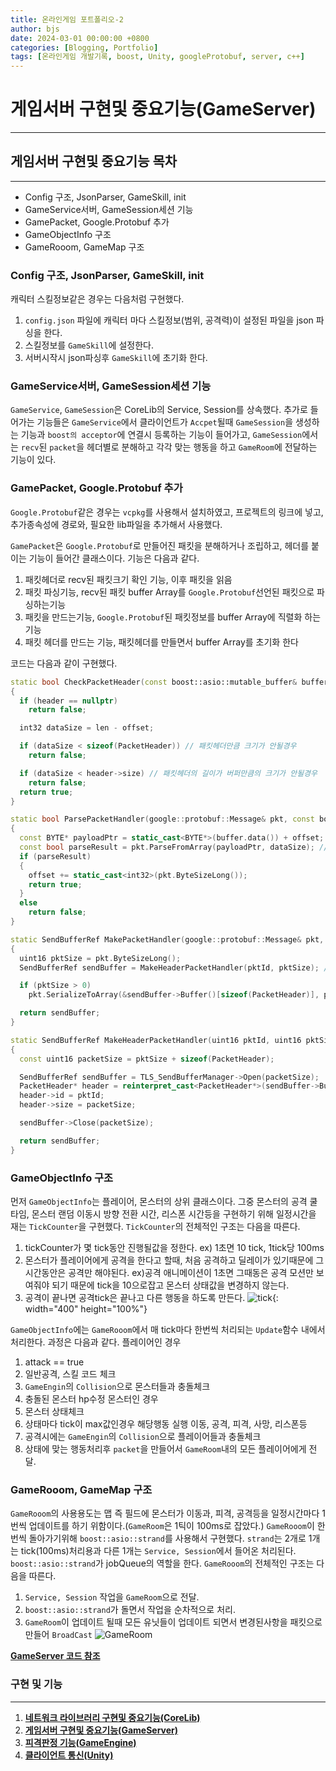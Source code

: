```yaml
---
title: 온라인게임 포트폴리오-2
author: bjs
date: 2024-03-01 00:00:00 +0800
categories: [Blogging, Portfolio]
tags: [온라인게임 개발기록, boost, Unity, googleProtobuf, server, c++]
---
```


# 게임서버 구현및 중요기능(GameServer)
---

## 게임서버 구현및 중요기능 목차
---

- Config 구조, JsonParser, GameSkill, init
- GameService서버, GameSession세션 기능
- GamePacket, Google.Protobuf 추가
- GameObjectInfo 구조
- GameRooom, GameMap 구조

### Config 구조, JsonParser, GameSkill, init

캐릭터 스킬정보같은 경우는 다음처럼 구현했다.
1. `config.json` 파일에 캐릭터 마다 스킬정보(범위, 공격력)이 설정된 파일을 json 파싱을 한다.
2. 스킬정보를 `GameSkill`에 설정한다.
3. 서버시작시 json파싱후 `GameSkill`에 초기화 한다.

### GameService서버, GameSession세션 기능

`GameService`, `GameSession`은 CoreLib의 Service, Session를 상속했다. 추가로 들어가는 기능들은 `GameService`에서 클라이언트가 `Accpet`될때 `GameSession`을 생성하는 기능과 `boost의 acceptor`에 연결시 등록하는 기능이 들어가고, `GameSession`에서는 `recv`된 `packet`을 헤더별로 분해하고 각각 맞는 행동을 하고 `GameRoom`에 전달하는 기능이 있다.

### GamePacket, Google.Protobuf 추가

`Google.Protobuf`같은 경우는 `vcpkg`를 사용해서 설치하였고, 프로젝트의 링크에 넣고, 추가종속성에 경로와, 필요한 lib파일을 추가해서 사용했다.  

`GamePacket`은 `Google.Protobuf`로 만들어진 패킷을 분해하거나 조립하고, 헤더를 붙이는 기능이 들어간 클래스이다. 기능은 다음과 같다.
1. 패킷헤더로 recv된 패킷크기 확인 기능, 이후 패킷을 읽음
2. 패킷 파싱기능, recv된 패킷 buffer Array를 `Google.Protobuf`선언된 패킷으로 파싱하는기능
3. 패킷을 만드는기능, `Google.Protobuf`된 패킷정보를 buffer Array에 직렬화 하는 기능
4. 패킷 헤더를 만드는 기능, 패킷헤더를 만들면서 buffer Array를 초기화 한다

코드는 다음과 같이 구현했다.
```cpp
static bool CheckPacketHeader(const boost::asio::mutable_buffer& buffer, PacketHeader* header, int32 offset, int32 len)
{
  if (header == nullptr)
    return false;

  int32 dataSize = len - offset;

  if (dataSize < sizeof(PacketHeader)) // 패킷헤더만큼 크기가 안될경우
    return false;

  if (dataSize < header->size) // 패킷헤더의 길이가 버퍼만큼의 크기가 안될경우
    return false;
  return true;
}

static bool ParsePacketHandler(google::protobuf::Message& pkt, const boost::asio::mutable_buffer& buffer, const int32 dataSize, int32& offset)
{
  const BYTE* payloadPtr = static_cast<BYTE*>(buffer.data()) + offset;
  const bool parseResult = pkt.ParseFromArray(payloadPtr, dataSize); // google::protobuf의 파싱이 되면 true
  if (parseResult)
  {
    offset += static_cast<int32>(pkt.ByteSizeLong());
    return true;
  }
  else
    return false;
}

static SendBufferRef MakePacketHandler(google::protobuf::Message& pkt, uint16 pktId)
{
  uint16 pktSize = pkt.ByteSizeLong();
  SendBufferRef sendBuffer = MakeHeaderPacketHandler(pktId, pktSize); // 패킷헤더

  if (pktSize > 0)
    pkt.SerializeToArray(&sendBuffer->Buffer()[sizeof(PacketHeader)], pktSize); // buffer array 직렬와

  return sendBuffer;
}

static SendBufferRef MakeHeaderPacketHandler(uint16 pktId, uint16 pktSize)
{
  const uint16 packetSize = pktSize + sizeof(PacketHeader);

  SendBufferRef sendBuffer = TLS_SendBufferManager->Open(packetSize);
  PacketHeader* header = reinterpret_cast<PacketHeader*>(sendBuffer->Buffer());
  header->id = pktId;
  header->size = packetSize;

  sendBuffer->Close(packetSize);

  return sendBuffer;
}
```

### GameObjectInfo 구조

먼저 `GameObjectInfo`는 플레이어, 몬스터의 상위 클래스이다. 그중 몬스터의 공격 쿨타임, 몬스터 랜덤 이동시 방향 전환 시간, 리스폰 시간등을 구현하기 위해 일정시간을 재는 `TickCounter`을 구현했다. 
`TickCounter`의 전체적인 구조는 다음을 따른다.
1. tickCounter가 몇 tick동안 진행될값을 정한다. ex) 1초면 10 tick, 1tick당 100ms
2. 몬스터가 플레이어에게 공격을 한다고 할때, 처음 공격하고 딜레이가 있기때문에 그 시간동안은 공격만 해야된다. ex)공격 애니메이션이 1초면 그때동은 공격 모션만 보여줘야 되기 때문에 tick을 10으로잡고 몬스터 상태값을 변경하지 않는다.
3. 공격이 끝나면 공격tick은 끝나고 다른 행동을 하도록 만든다.
![tick](/assets/img/online2/tick.png){: width="400" height="100%"}

`GameObjectInfo`에는 `GameRooom`에서 매 tick마다 한번씩 처리되는 `Update`함수 내에서 처리한다. 과정은 다음과 같다.
플레이어인 경우
1. attack == true
  1. 일반공격, 스킬 코드 체크
  2. `GameEngin`의 `Collision`으로 몬스터들과 충돌체크
  3. 충돌된 몬스터 hp수정
몬스터인 경우
1. 몬스터 상태체크
2. 상태마다 tick이 max값인경우 해당행동 실행 이동, 공격, 피격, 사망, 리스폰등
3. 공격시에는 `GameEngin`의 `Collision`으로 플레이어들과 충돌체크
4. 상태에 맞는 행동처리후 `packet`을 만들어서 `GameRoom`내의 모든 플레이어에게 전달.

### GameRooom, GameMap 구조

`GameRooom`의 사용용도는 맵 즉 필드에 몬스터가 이동과, 피격, 공격등을 일정시간마다 1번씩 업데이트를 하기 위함이다.(`GameRoom`은 1틱이 100ms로 잡았다.)
`GameRooom`이 한번씩 돌아가기위해 `boost::asio::strand`를 사용해서 구현했다. `strand`는 2개로 1개는 tick(100ms)처리용과 다른 1개는 `Service, Session`에서 들어온 처리된다. `boost::asio::strand`가 jobQueue의 역할을 한다.
`GameRooom`의 전체적인 구조는 다음을 따른다.
1. `Service, Session` 작업을 `GameRoom`으로 전달.
2. `boost::asio::strand`가 돌면서 작업을 순차적으로 처리.
3. `GameRoom`이 업데이트 될때 모든 유닛들이 업데이트 되면서 변경된사항을 패킷으로 만들어 `BroadCast`
![GameRoom](/assets/img/online2/GameRoom.png)

[**GameServer 코드 참조**](https://github.com/qornwh/GameServerProject/tree/main/GameServer)

### 구현 및 기능
---

1. [**네트워크 라이브러리 구현및 중요기능(CoreLib)**](</posts/온라인게임-포트폴리오-1>)  
2. [**게임서버 구현및 중요기능(GameServer)**](</posts/온라인게임-포트폴리오-2>)  
3. [**피격판정 기능(GameEngine)**](</posts/온라인게임-포트폴리오-3>)  
4. [**클라이언트 통신(Unity)**](</posts/온라인게임-포트폴리오-4>)  
